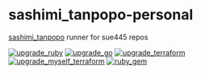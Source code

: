 # sashimi_tanpopo-personal
[sashimi_tanpopo](https://github.com/sue445/sashimi_tanpopo) runner for sue445 repos

[![upgrade_ruby](https://github.com/sue445/sashimi_tanpopo-personal/actions/workflows/upgrade_ruby.yml/badge.svg)](https://github.com/sue445/sashimi_tanpopo-personal/actions/workflows/upgrade_ruby.yml)
[![upgrade_go](https://github.com/sue445/sashimi_tanpopo-personal/actions/workflows/upgrade_go.yml/badge.svg)](https://github.com/sue445/sashimi_tanpopo-personal/actions/workflows/upgrade_go.yml)
[![upgrade_terraform](https://github.com/sue445/sashimi_tanpopo-personal/actions/workflows/upgrade_terraform.yml/badge.svg)](https://github.com/sue445/sashimi_tanpopo-personal/actions/workflows/upgrade_terraform.yml)
[![upgrade_myself_terraform](https://github.com/sue445/sashimi_tanpopo-personal/actions/workflows/upgrade_myself_terraform.yml/badge.svg)](https://github.com/sue445/sashimi_tanpopo-personal/actions/workflows/upgrade_myself_terraform.yml)
[![ruby_gem](https://github.com/sue445/sashimi_tanpopo-personal/actions/workflows/ruby_gem.yml/badge.svg)](https://github.com/sue445/sashimi_tanpopo-personal/actions/workflows/ruby_gem.yml)
